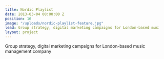 ```yaml
---
title: Nordic Playlist
date: 2013-03-04 00:00:00 Z
position: 16
image: "/uploads/nordic-playlist-feature.jpg"
lead: Group strategy, digital marketing campaigns for London-based music management company
layout: project
---
```


Group strategy, digital marketing campaigns for London-based music management company